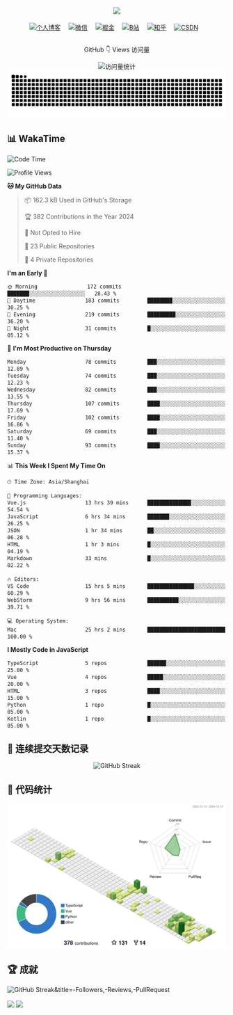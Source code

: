 <div align="center">

  <!-- dynamic typing effect 动态打字效果 -->
  <div>
    <a href="https://blog.pangcy.cn/">
      <img src="https://readme-typing-svg.demolab.com?font=Fira+Code&pause=1000&width=435&lines=console.log(%22Hello%2C%20World%22);你好，我是子洋!&center=true&size=27" />
    </a>
  </div>

  <!-- for beauty 留个空行好看点 -->
  <div>&nbsp;</div>

  <!-- profile logo 个人资料徽标 -->
  <div>
    <a href="https://blog.pangcy.cn/" target="_blank"><img src="https://img.shields.io/badge/Website-个人博客-blue" title='个人博客' alt='个人博客'/></a>&emsp;
    <a href="https://raw.githubusercontent.com/Alessandro-Pang/Alessandro-Pang/master/img/wechat-code.jpg" target="_blank"><img src="https://img.shields.io/badge/WeChat-微信-07c160" title='微信' alt='微信'/></a>&emsp;
    <a href="https://juejin.cn/user/1099167359835015/posts" target="_blank"><img src="https://img.shields.io/badge/Juejin-掘金-blue" title='掘金' alt='掘金'/></a>&emsp;
    <a href="https://space.bilibili.com/295617310" target="_blank"><img src="https://img.shields.io/badge/Bilibili-B站-ff69b4" title='B站' alt='B站'/></a>&emsp;
    <a href="https://www.zhihu.com/people/xiao-xiao-long-50-93" target="_blank"><img src="https://img.shields.io/badge/Zhihu-知乎-blue" title='知乎' alt='知乎'/></a>&emsp;
    <a href="https://blog.csdn.net/weixin_42693699" target="_blank"><img src="https://img.shields.io/badge/CSDN-论坛-c32136" title='CSDN' alt='CSDN'/></a>&emsp;
  </div>



  <!-- for beauty 留个空行好看点 -->
<div>&nbsp;</div>
<div align="center">  
      <p> GitHub 👇 Views 访问量</p>
			<!-- https://github.com/antonkomarev/github-profile-views-counter -->
      <img src="https://komarev.com/ghpvc/?username=Alessandro-Pang&label=Views&color=0e75b6&style=flat" alt="访问量统计" title='访问量统计'/>
</div>


  <!-- Snake Code Contribution Map 贪吃蛇代码贡献图 -->
  <picture>
  <source media="(prefers-color-scheme: dark)" srcset="https://raw.githubusercontent.com/Alessandro-Pang/Alessandro-Pang/output/github-contribution-grid-snake-dark.svg">
  <source media="(prefers-color-scheme: light)" srcset="https://raw.githubusercontent.com/Alessandro-Pang/Alessandro-Pang/output/github-contribution-grid-snake.svg">
  <img alt="github contribution grid snake animation" src="https://raw.githubusercontent.com/Alessandro-Pang/Alessandro-Pang/output/github-contribution-grid-snake.svg">
</picture>
<br/>

</div>

## 📊 WakaTime

<!--START_SECTION:waka-->
![Code Time](http://img.shields.io/badge/Code%20Time-1%2C441%20hrs%2034%20mins-blue)

![Profile Views](http://img.shields.io/badge/Profile%20Views-2-blue)

**🐱 My GitHub Data** 

> 📦 162.3 kB Used in GitHub's Storage 
 > 
> 🏆 382 Contributions in the Year 2024
 > 
> 🚫 Not Opted to Hire
 > 
> 📜 23 Public Repositories 
 > 
> 🔑 4 Private Repositories 
 > 
**I'm an Early 🐤** 

```text
🌞 Morning                172 commits         ███████░░░░░░░░░░░░░░░░░░   28.43 % 
🌆 Daytime                183 commits         ████████░░░░░░░░░░░░░░░░░   30.25 % 
🌃 Evening                219 commits         █████████░░░░░░░░░░░░░░░░   36.20 % 
🌙 Night                  31 commits          █░░░░░░░░░░░░░░░░░░░░░░░░   05.12 % 
```
📅 **I'm Most Productive on Thursday** 

```text
Monday                   78 commits          ███░░░░░░░░░░░░░░░░░░░░░░   12.89 % 
Tuesday                  74 commits          ███░░░░░░░░░░░░░░░░░░░░░░   12.23 % 
Wednesday                82 commits          ███░░░░░░░░░░░░░░░░░░░░░░   13.55 % 
Thursday                 107 commits         ████░░░░░░░░░░░░░░░░░░░░░   17.69 % 
Friday                   102 commits         ████░░░░░░░░░░░░░░░░░░░░░   16.86 % 
Saturday                 69 commits          ███░░░░░░░░░░░░░░░░░░░░░░   11.40 % 
Sunday                   93 commits          ████░░░░░░░░░░░░░░░░░░░░░   15.37 % 
```


📊 **This Week I Spent My Time On** 

```text
🕑︎ Time Zone: Asia/Shanghai

💬 Programming Languages: 
Vue.js                   13 hrs 39 mins      ██████████████░░░░░░░░░░░   54.54 % 
JavaScript               6 hrs 34 mins       ███████░░░░░░░░░░░░░░░░░░   26.25 % 
JSON                     1 hr 34 mins        ██░░░░░░░░░░░░░░░░░░░░░░░   06.28 % 
HTML                     1 hr 3 mins         █░░░░░░░░░░░░░░░░░░░░░░░░   04.19 % 
Markdown                 33 mins             █░░░░░░░░░░░░░░░░░░░░░░░░   02.22 % 

🔥 Editors: 
VS Code                  15 hrs 5 mins       ███████████████░░░░░░░░░░   60.29 % 
WebStorm                 9 hrs 56 mins       ██████████░░░░░░░░░░░░░░░   39.71 % 

💻 Operating System: 
Mac                      25 hrs 2 mins       █████████████████████████   100.00 % 
```

**I Mostly Code in JavaScript** 

```text
TypeScript               5 repos             ██████░░░░░░░░░░░░░░░░░░░   25.00 % 
Vue                      4 repos             █████░░░░░░░░░░░░░░░░░░░░   20.00 % 
HTML                     3 repos             ████░░░░░░░░░░░░░░░░░░░░░   15.00 % 
Python                   1 repo              █░░░░░░░░░░░░░░░░░░░░░░░░   05.00 % 
Kotlin                   1 repo              █░░░░░░░░░░░░░░░░░░░░░░░░   05.00 % 
```




<!--END_SECTION:waka-->



## 📝 连续提交天数记录



<!-- github-readme-streak-stats 连续提交代码天数记录 -->

<div align="center"	>
<picture>
  <source media="(prefers-color-scheme: dark)" srcset="https://streak-stats.demolab.com?user=Alessandro-Pang&theme=onedark">
  <source media="(prefers-color-scheme: light)" srcset="https://streak-stats.demolab.com?user=Alessandro-Pang">
  <img src="https://streak-stats.demolab.com?user=Alessandro-Pang" alt="GitHub Streak" />
</picture>
</div>



## 🎉 代码统计



<!-- profile-3d-contrib 3D贡献图-->

<picture>
  <source media="(prefers-color-scheme: dark)" srcset="https://raw.githubusercontent.com/Alessandro-Pang/Alessandro-Pang/master/profile-3d-contrib/profile-night-rainbow.svg">
  <source media="(prefers-color-scheme: light)" srcset="https://raw.githubusercontent.com/Alessandro-Pang/Alessandro-Pang/master/profile-3d-contrib/profile-green-animate.svg">
  <img alt="github contribution grid snake animation" src="https://raw.githubusercontent.com/Alessandro-Pang/Alessandro-Pang/master/profile-3d-contrib/profile-green-animate.svg">
</picture>


## 🏆 成就



<picture>
  <source media="(prefers-color-scheme: dark)" srcset="https://github-profile-trophy.vercel.app/?username=Alessandro-pang&theme=onedark&margin-w=15&no-frame=true&title=-Followers,-Reviews,-PullRequest">
  <source media="(prefers-color-scheme: light)" srcset="https://github-profile-trophy.vercel.app/?username=Alessandro-pang&margin-w=15&title=-Followers,-Reviews,-PullRequest">
  <img src="https://github-profile-trophy.vercel.app/?username=Alessandro-pang&margin-w=15" alt="GitHub Streak&title=-Followers,-Reviews,-PullRequest" />
</picture>

<div>&nbsp;</div>

<!-- GitHub 数据统计 -->

<div>

<img height="137px" src="https://github-readme-stats-git-masterrstaa-rickstaa.vercel.app/api?username=Alessandro-Pang&hide_title=true&hide_border=true&show_icons=true&include_all_commits=true&line_height=21text_color=000&icon_color=000&bg_color=0,ea6161,ffc64d,fffc4d,52fa5a&theme=graywhite"/>
<img height="137px" src="https://github-readme-stats-git-masterrstaa-rickstaa.vercel.app/api/top-langs/?username=Alessandro-Pang&hide_title=true&hide_border=true&layout=compact&langs_count=6&text_color=000&icon_color=fff&bg_color=0,52fa5a,4dfcff,c64dff&theme=graywhite" />

</div>
